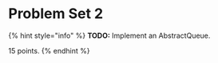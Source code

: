 # Problem Set 2

{% hint style="info" %}
**TODO:** Implement an AbstractQueue.

15 points.
{% endhint %}

